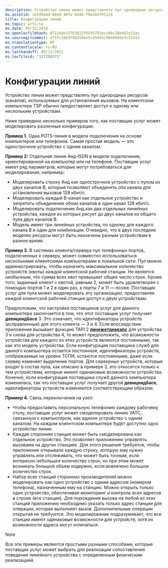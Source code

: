 ```yaml
---
description: Устройство линии может представлять пул однородных ресурсов (каналов), используемых для установления вызовов. На клиентском компьютере TSP обычно предоставляет доступ к одному или нескольким устройствам.
ms.assetid: cb599a4d-80dd-40fe-b448-f9ea58f01124
title: Конфигурации линий
ms.topic: article
ms.date: 05/31/2018
ms.openlocfilehash: 8722dab15763822f6535783ecc8bc18e681e13ac
ms.sourcegitcommit: d75fc10b9f0825bbe5ce5045c90d4045e3c53243
ms.translationtype: MT
ms.contentlocale: ru-RU
ms.lasthandoff: 09/13/2021
ms.locfileid: "127250171"
---
```

# <a name="line-configurations"></a>Конфигурации линий

Устройство линии может представлять пул однородных ресурсов (каналов), используемых для установления вызовов. На клиентском компьютере TSP обычно предоставляет доступ к одному или нескольким устройствам.

Ниже приведено несколько примеров того, как поставщик услуг может моделировать различные конфигурации:

**Пример 1.** Одна POTS-линия в модели подключения на основе компьютеров или телефонов. Самая простая модель — это однострочное устройство с одним каналом.

**Пример 2:** Отдельная линия Анд-ISDN в модели подключения, ориентированной на компьютер или на телефоне. Поставщик услуг имеет ряд параметров, которые могут потребоваться для моделирования, например:

-   Моделировать строку Анд как однострочное устройство с пулом из двух каналов B, которые позволяют объединять оба канала для установления вызовов 128 кбит/с.
-   Моделировать каждый B-канал как отдельное устройство и запретить объединение обоих каналов в один канал 128 кбит/с.
-   Моделировать подключение Анд как два отдельных линейных устройства, каждое из которых рисует до двух каналов из общего пула двух каналов B.
-   Модель имеет три линейных устройства, по одному для каждого канала B и один для комбинации. Очевидно, что в двух последних моделях ресурсы могут быть назначены разным устройствам в разное время.

**Пример 3.** В системах клиента/сервера пул телефонных портов, подключенных к серверу, может совместно использоваться несколькими клиентскими компьютерами в локальной сети. Пул можно администрировать, чтобы назначить максимальное количество устройств (квоты) каждой клиентской рабочей станции. Не является необычным, что сумма всех квот превышает общее число строк. Кроме того, заданный клиент с квотой, равным 2, может быть удовлетворен с помощью портов 1 и 2 в один раз, а порты 7 и 11 — позже. Поставщик услуг для пула может моделировать эту организацию, предоставляя каждой клиентской рабочей станции доступ к двум устройствам.

Предположим, что настройка поставщиков услуг для данного компьютера заключается в том, что этот поставщик услуг получает **девицеидбасе** 3. Это означает, что идентификаторы устройств (исправленные) для этого клиента — 3 и 4. Если впоследствии приложение вызывает функцию TAPI 2 [**линежетдевкапс**](/windows/win32/api/tapi/nf-tapi-linegetdevcaps) для устройства 3 и снова для устройства 4, то может предположить, что возможности устройства для каждого из этих устройств являются постоянными, так как это модель устройства. Если конфигурация поставщика служб для данного компьютера остается постоянной, идентификаторы устройств, отображаемые на уровне ТСПИ, остаются постоянными, даже если сервер изменяет выделение портов. Для серверных устройств, которые входят в состав пула, как описано в примере 3, это относится только к тем устройствам, которые имеют одинаковые возможности устройства. Конечно, если конфигурация поставщика служб данного компьютера изменилась, так что поставщик услуг получает другой **девицеидбасе**, идентификаторы устройств изменяются соответствующим образом.

**Пример 4.** Связь переключения на узел:

-   Чтобы предоставить персональную телефонию каждому рабочему столу, поставщик услуг может смоделировать линию УАТС, связанную с компьютером, как единое устройство с одним каналом. На каждом клиентском компьютере будет доступно одно устройство линии.
-   Каждая сторонняя станция может быть смоделирована как отдельное устройство. Это позволяет приложению управлять вызовами на других станциях. Для этого решения требуется, чтобы приложение открывало каждую строку, которую ему нужно управлять или отслеживать, что может быть точным, если интересно небольшое количество строк, но при этом может возникать большой объем издержек, если вовлечено большое количество строк.
-   Набор всех станций сторонних производителей можно моделировать как одно устройство с одним адресом (номером телефона), назначенным ему на станцию. Можно открыть только одно устройство, обеспечивая мониторинг и контроль всех адресов в строке (все станции). Для порождения вызова на любой из этих станций приложению необходимо указать только адрес станции для операции, которая выполняет вызов. Дополнительные операции открытия не требуются. Это моделирование подразумевает, что все станции имеют одинаковые возможности для устройств, хотя их возможности адреса могут отличаться.

> [!Note]  
> Все эти примеры являются простыми разными способами, которые поставщик услуг может выбрать для реализации сопоставления поведения линейного устройства с определенным физическим реализацией.

 

 

 
